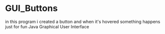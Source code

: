 # GUI_Buttons
in this program i created a button and when it's hovered something happens
just for fun
Java Graphical User Interface
